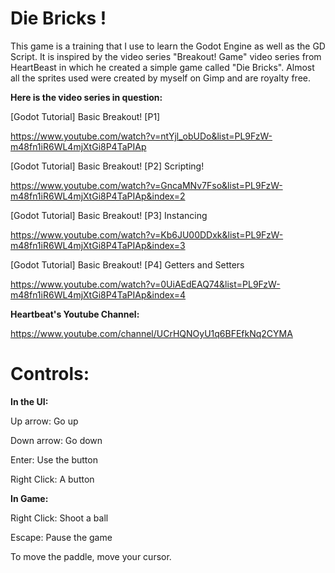 # Die Bricks !
This game is a training that I use to learn the Godot Engine as well as the GD Script. It is inspired by the video series "Breakout! Game" video series from HeartBeast in which he created a simple game called "Die Bricks".
Almost all the sprites used were created by myself on Gimp and are royalty free.

__Here is the video series in question:__

[Godot Tutorial] Basic Breakout! [P1]

https://www.youtube.com/watch?v=ntYjl_obUDo&list=PL9FzW-m48fn1iR6WL4mjXtGi8P4TaPIAp

[Godot Tutorial] Basic Breakout! [P2] Scripting!

https://www.youtube.com/watch?v=GncaMNv7Fso&list=PL9FzW-m48fn1iR6WL4mjXtGi8P4TaPIAp&index=2

[Godot Tutorial] Basic Breakout! [P3] Instancing

https://www.youtube.com/watch?v=Kb6JU00DDxk&list=PL9FzW-m48fn1iR6WL4mjXtGi8P4TaPIAp&index=3

[Godot Tutorial] Basic Breakout! [P4] Getters and Setters

https://www.youtube.com/watch?v=0UiAEdEAQ74&list=PL9FzW-m48fn1iR6WL4mjXtGi8P4TaPIAp&index=4

__Heartbeat's Youtube Channel:__

https://www.youtube.com/channel/UCrHQNOyU1q6BFEfkNq2CYMA

# Controls:

__In the UI:__

Up arrow: Go up

Down arrow: Go down

Enter: Use the button

Right Click: A button

__In Game:__

Right Click: Shoot a ball

Escape: Pause the game

To move the paddle, move your cursor.
